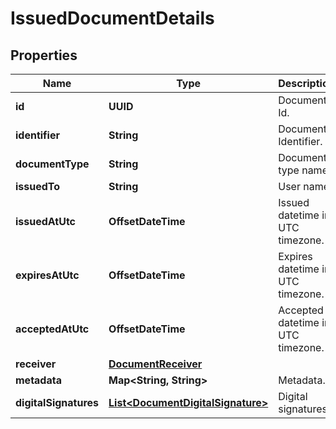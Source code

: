 

# IssuedDocumentDetails


## Properties

| Name | Type | Description | Notes |
|------------ | ------------- | ------------- | -------------|
|**id** | **UUID** | Document Id. |  |
|**identifier** | **String** | Document Identifier. |  |
|**documentType** | **String** | Document type name. |  |
|**issuedTo** | **String** | User name. |  |
|**issuedAtUtc** | **OffsetDateTime** | Issued datetime in UTC timezone. |  |
|**expiresAtUtc** | **OffsetDateTime** | Expires datetime in UTC timezone. |  [optional] |
|**acceptedAtUtc** | **OffsetDateTime** | Accepted datetime in UTC timezone. |  [optional] |
|**receiver** | [**DocumentReceiver**](DocumentReceiver.md) |  |  |
|**metadata** | **Map&lt;String, String&gt;** | Metadata. |  [optional] |
|**digitalSignatures** | [**List&lt;DocumentDigitalSignature&gt;**](DocumentDigitalSignature.md) | Digital signatures. |  |



